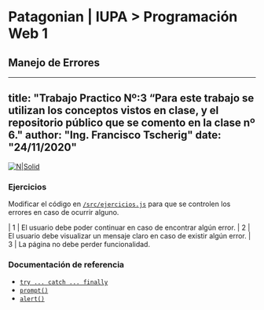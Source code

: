 # Patagonian | IUPA > Programación Web 1

## Manejo de Errores
---
title: "Trabajo Practico Nº:3 “Para este trabajo se utilizan los conceptos vistos en clase, y el repositorio público que se comento en la clase nº 6."
author: "**Ing. Francisco Tscherig**"
date: "24/11/2020"
---
[![N|Solid](https://i.ibb.co/Lx0x9VH/iupa.png)](https://iupa.edu.ar/campus/login/index.php)
### Ejercicios

Modificar el código en [`/src/ejercicios.js`](/src/ejercicios.js)
para que se controlen los errores en caso de ocurrir alguno.

| 1 | El usuario debe poder continuar en caso de encontrar
   algún error.
| 2 | El usuario debe visualizar un mensaje claro en caso de
   existir algún error.
| 3 | La página no debe perder funcionalidad.

### Documentación de referencia

- [`try ... catch ... finally`](https://developer.mozilla.org/es/docs/Web/JavaScript/Referencia/Sentencias/try...catch)
- [`prompt()`](https://developer.mozilla.org/es/docs/Web/API/Window/prompt)
- [`alert()`](https://developer.mozilla.org/es/docs/Web/API/Window/alert)